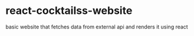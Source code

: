 # react-cocktailss-website
basic website that fetches data from external api and renders it using react
